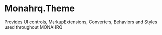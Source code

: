 ﻿# Monahrq.Theme
Provides UI controls, MarkupExtensions, Converters, Behaviors and Styles used throughout MONAHRQ